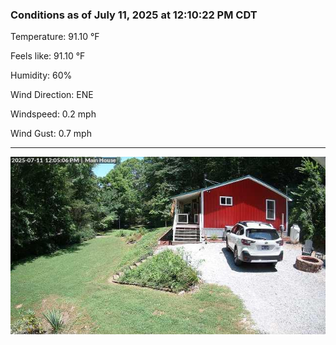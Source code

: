 ### Conditions as of July 11, 2025 at 12:10:22 PM CDT 

Temperature: 91.10 &deg;F

Feels like: 91.10 &deg;F

Humidity: 60%

Wind Direction: ENE

Windspeed: 0.2 mph

Wind Gust: 0.7 mph

---

<img src="./images/latest.jpeg"/>

